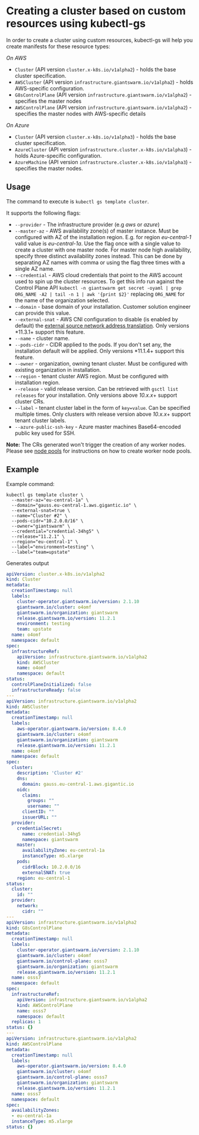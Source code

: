 # Creating a cluster based on custom resources using kubectl-gs

In order to create a cluster using custom resources, kubectl-gs will help you create manifests for these resource types:

*On AWS*
- `Cluster` (API version `cluster.x-k8s.io/v1alpha2`) - holds the base cluster specification.
- `AWSCluster` (API version `infrastructure.giantswarm.io/v1alpha2`) - holds AWS-specific configuration.
- `G8sControlPlane` (API version `infrastructure.giantswarm.io/v1alpha2`) - specifies the master nodes
- `AWSControlPlane` (API version `infrastructure.giantswarm.io/v1alpha2`) - specifies the master nodes with AWS-specific details

*On Azure*
- `Cluster` (API version `cluster.x-k8s.io/v1alpha3`) - holds the base cluster specification.
- `AzureCluster` (API version `infrastructure.cluster.x-k8s.io/v1alpha3`) - holds Azure-specific configuration.
- `AzureMachine` (API version `infrastructure.cluster.x-k8s.io/v1alpha3`) - specifies the master nodes.

## Usage

The command to execute is `kubectl gs template cluster`.

It supports the following flags:

- `--provider` - The infrastructure provider (e.g *aws* or *azure*)
- `--master-az` - AWS availability zone(s) of master instance.
  Must be configured with AZ of the installation region. E.g. for region *eu-central-1* valid value is *eu-central-1a*.
  Use the flag once with a single value to create a cluster with one master node. For master node high availability,
  specify three distinct availability zones instead. This can be done by separating AZ names with comma or using the flag
  three times with a single AZ name.
- `--credential` - AWS cloud credentials that point to the AWS account used to spin up the cluster resources. To get this info run against the Control Plane API `kubectl -n giantswarm get secret -oyaml | grep ORG_NAME -A2 | tail -n 1 | awk '{print $2}'` replacing `ORG_NAME` for the name of the organization selected.
- `--domain`  - base domain of your installation. Customer solution engineer can provide this value.
- `--external-snat` - AWS CNI configuration to disable (is enabled by default) the [external source network address translation](https://docs.aws.amazon.com/eks/latest/userguide/external-snat.html). Only versions *11.3.1+ support this feature.
- `--name` - cluster name.
- `--pods-cidr` - CIDR applied to the pods. If you don't set any, the installation default will be applied. Only versions *11.1.4+ support this feature.
- `--owner` - organization, owning tenant cluster. Must be configured with existing organization in installation.
- `--region` - tenant cluster AWS region. Must be configured with installation region.
- `--release` - valid release version.
  Can be retrieved with `gsctl list releases` for your installation. Only versions above *10.x.x*+ support cluster CRs.
- `--label` - tenant cluster label in the form of `key=value`. Can be specified multiple times. Only clusters with release version above *10.x.x*+ support tenant cluster labels.
- `--azure-public-ssh-key` - Azure master machines Base64-encoded public key used for SSH.

**Note:** The CRs generated won't trigger the creation of any worker nodes. Please see [node pools](https://github.com/giantswarm/kubectl-gs/blob/master/docs/template-nodepool-cr.md) for instructions on how to create worker node pools.

## Example

Example command:

```nohighlight
kubectl gs template cluster \
  --master-az="eu-central-1a" \
  --domain="gauss.eu-central-1.aws.gigantic.io" \
  --external-snat=true \
  --name="Cluster #2" \
  --pods-cidr="10.2.0.0/16" \
  --owner="giantswarm" \
  --credential="credential-34hg5" \
  --release="11.2.1" \
  --region="eu-central-1" \
  --label="environment=testing" \
  --label="team=upstate"
```

Generates output

```yaml
apiVersion: cluster.x-k8s.io/v1alpha2
kind: Cluster
metadata:
  creationTimestamp: null
  labels:
    cluster-operator.giantswarm.io/version: 2.1.10
    giantswarm.io/cluster: o4omf
    giantswarm.io/organization: giantswarm
    release.giantswarm.io/version: 11.2.1
    environment: testing
    team: upstate
  name: o4omf
  namespace: default
spec:
  infrastructureRef:
    apiVersion: infrastructure.giantswarm.io/v1alpha2
    kind: AWSCluster
    name: o4omf
    namespace: default
status:
  controlPlaneInitialized: false
  infrastructureReady: false
---
apiVersion: infrastructure.giantswarm.io/v1alpha2
kind: AWSCluster
metadata:
  creationTimestamp: null
  labels:
    aws-operator.giantswarm.io/version: 8.4.0
    giantswarm.io/cluster: o4omf
    giantswarm.io/organization: giantswarm
    release.giantswarm.io/version: 11.2.1
  name: o4omf
  namespace: default
spec:
  cluster:
    description: 'Cluster #2'
    dns:
      domain: gauss.eu-central-1.aws.gigantic.io
    oidc:
      claims:
        groups: ""
        username: ""
      clientID: ""
      issuerURL: ""
  provider:
    credentialSecret:
      name: credential-34hg5
      namespace: giantswarm
    master:
      availabilityZone: eu-central-1a
      instanceType: m5.xlarge
    pods:
      cidrBlock: 10.2.0.0/16
      externalSNAT: true
    region: eu-central-1
status:
  cluster:
    id: ""
  provider:
    network:
      cidr: ""
---
apiVersion: infrastructure.giantswarm.io/v1alpha2
kind: G8sControlPlane
metadata:
  creationTimestamp: null
  labels:
    cluster-operator.giantswarm.io/version: 2.1.10
    giantswarm.io/cluster: o4omf
    giantswarm.io/control-plane: osss7
    giantswarm.io/organization: giantswarm
    release.giantswarm.io/version: 11.2.1
  name: osss7
  namespace: default
spec:
  infrastructureRef:
    apiVersion: infrastructure.giantswarm.io/v1alpha2
    kind: AWSControlPlane
    name: osss7
    namespace: default
  replicas: 1
status: {}
---
apiVersion: infrastructure.giantswarm.io/v1alpha2
kind: AWSControlPlane
metadata:
  creationTimestamp: null
  labels:
    aws-operator.giantswarm.io/version: 8.4.0
    giantswarm.io/cluster: o4omf
    giantswarm.io/control-plane: osss7
    giantswarm.io/organization: giantswarm
    release.giantswarm.io/version: 11.2.1
  name: osss7
  namespace: default
spec:
  availabilityZones:
  - eu-central-1a
  instanceType: m5.xlarge
status: {}
```
